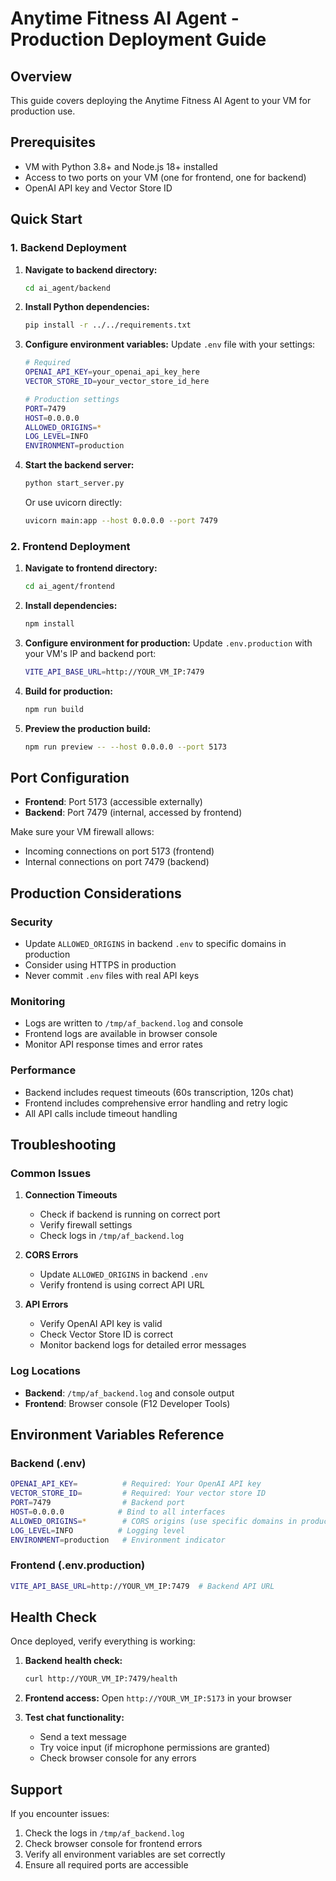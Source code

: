 # Anytime Fitness AI Agent - Production Deployment Guide

## Overview
This guide covers deploying the Anytime Fitness AI Agent to your VM for production use.

## Prerequisites
- VM with Python 3.8+ and Node.js 18+ installed
- Access to two ports on your VM (one for frontend, one for backend)
- OpenAI API key and Vector Store ID

## Quick Start

### 1. Backend Deployment

1. **Navigate to backend directory:**
   ```bash
   cd ai_agent/backend
   ```

2. **Install Python dependencies:**
   ```bash
   pip install -r ../../requirements.txt
   ```

3. **Configure environment variables:**
   Update `.env` file with your settings:
   ```bash
   # Required
   OPENAI_API_KEY=your_openai_api_key_here
   VECTOR_STORE_ID=your_vector_store_id_here
   
   # Production settings
   PORT=7479
   HOST=0.0.0.0
   ALLOWED_ORIGINS=*
   LOG_LEVEL=INFO
   ENVIRONMENT=production
   ```

4. **Start the backend server:**
   ```bash
   python start_server.py
   ```
   
   Or use uvicorn directly:
   ```bash
   uvicorn main:app --host 0.0.0.0 --port 7479
   ```

### 2. Frontend Deployment

1. **Navigate to frontend directory:**
   ```bash
   cd ai_agent/frontend
   ```

2. **Install dependencies:**
   ```bash
   npm install
   ```

3. **Configure environment for production:**
   Update `.env.production` with your VM's IP and backend port:
   ```bash
   VITE_API_BASE_URL=http://YOUR_VM_IP:7479
   ```

4. **Build for production:**
   ```bash
   npm run build
   ```

5. **Preview the production build:**
   ```bash
   npm run preview -- --host 0.0.0.0 --port 5173
   ```

## Port Configuration

- **Frontend**: Port 5173 (accessible externally)
- **Backend**: Port 7479 (internal, accessed by frontend)

Make sure your VM firewall allows:
- Incoming connections on port 5173 (frontend)
- Internal connections on port 7479 (backend)

## Production Considerations

### Security
- Update `ALLOWED_ORIGINS` in backend `.env` to specific domains in production
- Consider using HTTPS in production
- Never commit `.env` files with real API keys

### Monitoring
- Logs are written to `/tmp/af_backend.log` and console
- Frontend logs are available in browser console
- Monitor API response times and error rates

### Performance
- Backend includes request timeouts (60s transcription, 120s chat)
- Frontend includes comprehensive error handling and retry logic
- All API calls include timeout handling

## Troubleshooting

### Common Issues

1. **Connection Timeouts**
   - Check if backend is running on correct port
   - Verify firewall settings
   - Check logs in `/tmp/af_backend.log`

2. **CORS Errors**
   - Update `ALLOWED_ORIGINS` in backend `.env`
   - Verify frontend is using correct API URL

3. **API Errors**
   - Verify OpenAI API key is valid
   - Check Vector Store ID is correct
   - Monitor backend logs for detailed error messages

### Log Locations
- **Backend**: `/tmp/af_backend.log` and console output
- **Frontend**: Browser console (F12 Developer Tools)

## Environment Variables Reference

### Backend (.env)
```bash
OPENAI_API_KEY=          # Required: Your OpenAI API key
VECTOR_STORE_ID=         # Required: Your vector store ID
PORT=7479                # Backend port
HOST=0.0.0.0            # Bind to all interfaces
ALLOWED_ORIGINS=*        # CORS origins (use specific domains in production)
LOG_LEVEL=INFO          # Logging level
ENVIRONMENT=production   # Environment indicator
```

### Frontend (.env.production)
```bash
VITE_API_BASE_URL=http://YOUR_VM_IP:7479  # Backend API URL
```

## Health Check

Once deployed, verify everything is working:

1. **Backend health check:**
   ```bash
   curl http://YOUR_VM_IP:7479/health
   ```

2. **Frontend access:**
   Open `http://YOUR_VM_IP:5173` in your browser

3. **Test chat functionality:**
   - Send a text message
   - Try voice input (if microphone permissions are granted)
   - Check browser console for any errors

## Support

If you encounter issues:
1. Check the logs in `/tmp/af_backend.log`
2. Check browser console for frontend errors
3. Verify all environment variables are set correctly
4. Ensure all required ports are accessible